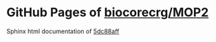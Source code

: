GitHub Pages of [biocorecrg/MOP2](https://github.com/biocorecrg/MOP2.git)
===
Sphinx html documentation of [5dc88aff](https://github.com/biocorecrg/MOP2/tree/5dc88afff34fb177ca46663e5296298d8f5178bf)
